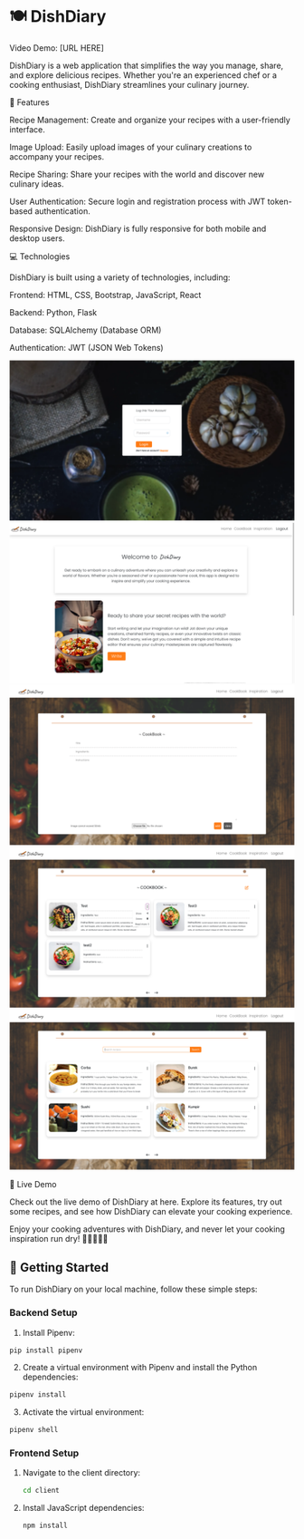 # 🍽️ DishDiary

Video Demo: [URL HERE]

DishDiary is a web application that simplifies the way you manage, share, and explore delicious recipes. Whether you're an experienced chef or a cooking enthusiast, DishDiary streamlines your culinary journey.

🌟 Features


Recipe Management: Create and organize your recipes with a user-friendly interface.

Image Upload: Easily upload images of your culinary creations to accompany your recipes.

Recipe Sharing: Share your recipes with the world and discover new culinary ideas.

User Authentication: Secure login and registration process with JWT token-based authentication.

Responsive Design: DishDiary is fully responsive for both mobile and desktop users.


💻 Technologies


DishDiary is built using a variety of technologies, including:

Frontend: HTML, CSS, Bootstrap, JavaScript, React

Backend: Python, Flask

Database: SQLAlchemy (Database ORM)

Authentication: JWT (JSON Web Tokens)

<img src="/dish-diary1.png" alt="image-app">
<img src="/dish-diary2.png" alt="image-app">
<img src="/dish-diary3.png" alt="image-app">
<img src="/dish-diary4.png" alt="image-app">
<img src="/dish-diary5.png" alt="image-app">

🚅 Live Demo


Check out the live demo of DishDiary at here. Explore its features, try out some recipes, and see how DishDiary can elevate your cooking experience.

Enjoy your cooking adventures with DishDiary, and never let your cooking inspiration run dry! 🍳🍰🍔🥗🥂


## 🚀 Getting Started


To run DishDiary on your local machine, follow these simple steps:

### Backend Setup

1. Install Pipenv:

```bash
pip install pipenv
```

2. Create a virtual environment with Pipenv and install the Python dependencies:

```bash
pipenv install
```
3. Activate the virtual environment:

```bash
pipenv shell
```

### Frontend Setup

1. Navigate to the client directory:

    ```bash
    cd client
    ```

2. Install JavaScript dependencies:

    ```bash
    npm install
    ```